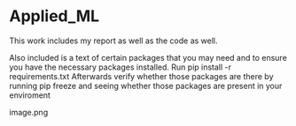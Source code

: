 # Applied_ML
This work includes my report as well as the code as well.

Also included is a text of certain packages that you may need and to ensure you have the necessary packages installed. Run pip install -r requirements.txt
Afterwards verify whether those packages are there by running pip freeze and seeing whether those packages are present in your enviroment


image.png